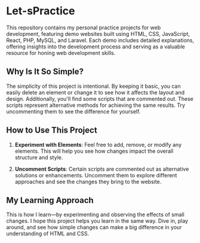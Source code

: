 # Let-sPractice
This repository contains my personal practice projects for web development, featuring demo websites built using HTML, CSS, JavaScript, React, PHP, MySQL, and Laravel. Each demo includes detailed explanations, offering insights into the development process and serving as a valuable resource for honing web development skills.
## Why Is It So Simple?

The simplicity of this project is intentional. By keeping it basic, you can easily delete an element or change it to see how it affects the layout and design. Additionally, you'll find some scripts that are commented out. These scripts represent alternative methods for achieving the same results. Try uncommenting them to see the difference for yourself.

## How to Use This Project

1. **Experiment with Elements**: Feel free to add, remove, or modify any elements. This will help you see how changes impact the overall structure and style.
   
2. **Uncomment Scripts**: Certain scripts are commented out as alternative solutions or enhancements. Uncomment them to explore different approaches and see the changes they bring to the website.

## My Learning Approach

This is how I learn—by experimenting and observing the effects of small changes. I hope this project helps you learn in the same way. Dive in, play around, and see how simple changes can make a big difference in your understanding of HTML and CSS.

